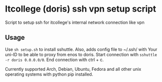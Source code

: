 # Itcollege (doris) ssh vpn setup script
Script to setup ssh for itcollege's internal network connection like vpn

## Usage
Use `sh setup.sh` to install sshuttle. Also, adds config file to ~/.ssh/ with Your uni-ID to be able to proxy from enos to doris.
Start connection with `sshuttle -r doris 0.0.0.0/0`. End connection with ctrl + c.

Currently supported Arch, Debian, Ubuntu, Fedora and all other unix operating systems with python pip installed.

